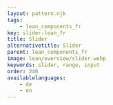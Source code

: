 ```yaml
---
layout: pattern.njk
tags: 
    - lean_components_fr
key: slider-lean_fr
title: Slider
alternativetitle: Slider
parent: lean_components_fr
image: lean/overview/slider.webp
keywords: slider, range, input
order: 240
availablelanguages: 
    - de
    - en
---
```

